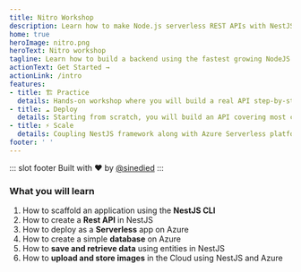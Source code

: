 ```yaml
---
title: Nitro Workshop
description: Learn how to make Node.js serverless REST APIs with NestJS and Azure
home: true
heroImage: nitro.png
heroText: Nitro workshop
tagline: Learn how to build a backend using the fastest growing NodeJS framework in the world, NestJS.
actionText: Get Started →
actionLink: /intro
features:
- title: 🏗 Practice
  details: Hands-on workshop where you will build a real API step-by-step, with pro tips along the way.
- title: ☁️ Deploy
  details: Starting from scratch, you will build an API covering most common use cases, up to its deployment in the cloud.
- title: ⚡ Scale
  details: Coupling NestJS framework along with Azure Serverless platform, learn how to build apps than can scale to millions .
footer: ' '
---
```

::: slot footer
Built with ❤️ by [@sinedied](https://twitter.com/sinedied)
:::


### What you will learn

1. How to scaffold an application using the **NestJS CLI**
2. How to create a **Rest API** in NestJS
3. How to deploy as a **Serverless** app on Azure
4. How to create a simple **database** on Azure
5. How to **save and retrieve data** using entities in NestJS
6. How to **upload and store images** in the Cloud using NestJS and Azure
